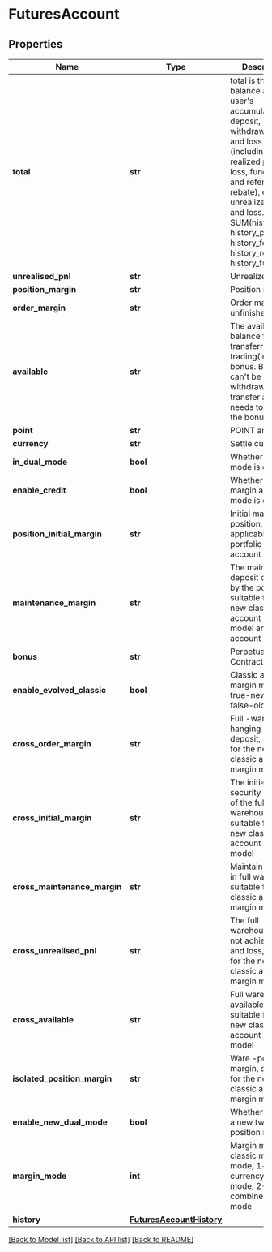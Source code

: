 # FuturesAccount

## Properties
Name | Type | Description | Notes
------------ | ------------- | ------------- | -------------
**total** | **str** | total is the balance after the user&#39;s accumulated deposit, withdraw, profit and loss (including realized profit and loss, fund, fee and referral rebate), excluding unrealized profit and loss.  total &#x3D; SUM(history_dnw, history_pnl, history_fee, history_refr, history_fund) | [optional] 
**unrealised_pnl** | **str** | Unrealized PNL | [optional] 
**position_margin** | **str** | Position margin | [optional] 
**order_margin** | **str** | Order margin of unfinished orders | [optional] 
**available** | **str** | The available balance for transferring or trading(including bonus.  Bonus can&#39;t be be withdrawn. The transfer amount needs to deduct the bonus) | [optional] 
**point** | **str** | POINT amount | [optional] 
**currency** | **str** | Settle currency | [optional] 
**in_dual_mode** | **bool** | Whether dual mode is enabled | [optional] 
**enable_credit** | **bool** | Whether portfolio margin account mode is enabled | [optional] 
**position_initial_margin** | **str** | Initial margin position, applicable to the portfolio margin account model | [optional] 
**maintenance_margin** | **str** | The maintenance deposit occupied by the position is suitable for the new classic account margin model and unified account model | [optional] 
**bonus** | **str** | Perpetual Contract Bonus | [optional] 
**enable_evolved_classic** | **bool** | Classic account margin mode, true-new mode, false-old mode | [optional] 
**cross_order_margin** | **str** | Full -warehouse hanging order deposit, suitable for the new classic account margin model | [optional] 
**cross_initial_margin** | **str** | The initial security deposit of the full warehouse is suitable for the new classic account margin model | [optional] 
**cross_maintenance_margin** | **str** | Maintain deposit in full warehouse, suitable for new classic account margin models | [optional] 
**cross_unrealised_pnl** | **str** | The full warehouse does not achieve profit and loss, suitable for the new classic account margin model | [optional] 
**cross_available** | **str** | Full warehouse available amount, suitable for the new classic account margin model | [optional] 
**isolated_position_margin** | **str** | Ware -position margin, suitable for the new classic account margin model | [optional] 
**enable_new_dual_mode** | **bool** | Whether to open a new two-way position mode | [optional] 
**margin_mode** | **int** | Margin mode, 0-classic margin mode, 1-cross-currency margin mode, 2-combined margin mode | [optional] 
**history** | [**FuturesAccountHistory**](FuturesAccountHistory.md) |  | [optional] 

[[Back to Model list]](../README.md#documentation-for-models) [[Back to API list]](../README.md#documentation-for-api-endpoints) [[Back to README]](../README.md)


